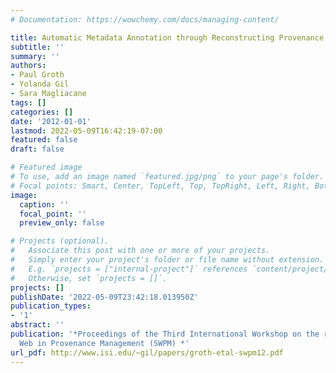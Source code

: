 ```yaml
---
# Documentation: https://wowchemy.com/docs/managing-content/

title: Automatic Metadata Annotation through Reconstructing Provenance
subtitle: ''
summary: ''
authors:
- Paul Groth
- Yolanda Gil
- Sara Magliacane
tags: []
categories: []
date: '2012-01-01'
lastmod: 2022-05-09T16:42:19-07:00
featured: false
draft: false

# Featured image
# To use, add an image named `featured.jpg/png` to your page's folder.
# Focal points: Smart, Center, TopLeft, Top, TopRight, Left, Right, BottomLeft, Bottom, BottomRight.
image:
  caption: ''
  focal_point: ''
  preview_only: false

# Projects (optional).
#   Associate this post with one or more of your projects.
#   Simply enter your project's folder or file name without extension.
#   E.g. `projects = ["internal-project"]` references `content/project/deep-learning/index.md`.
#   Otherwise, set `projects = []`.
projects: []
publishDate: '2022-05-09T23:42:18.013950Z'
publication_types:
- '1'
abstract: ''
publication: '*Proceedings of the Third International Workshop on the role of Semantic
  Web in Provenance Management (SWPM) *'
url_pdf: http://www.isi.edu/~gil/papers/groth-etal-swpm12.pdf
---
```

